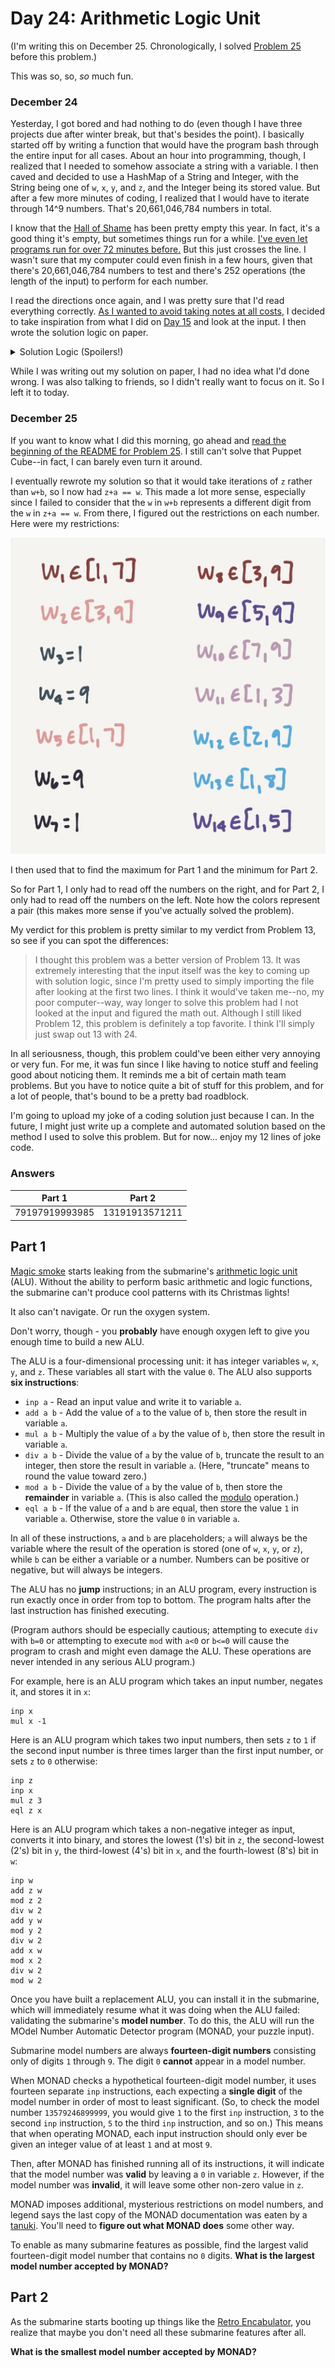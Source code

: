 # Day 24: Arithmetic Logic Unit
(I'm writing this on December 25. Chronologically, I solved [Problem 25](https://github.com/Daphne-Qin/AdventOfCode2021/tree/main/Problem25#day-25-sea-cucumber) before this problem.)

This was so, so, *so* much fun.

### December 24
Yesterday, I got bored and had nothing to do (even though I have three projects due after winter break, but that's besides the point). I basically started off by writing a function that would have the program bash through the entire input for all cases. About an hour into programming, though, I realized that I needed to somehow associate a string with a variable. I then caved and decided to use a HashMap of a String and Integer, with the String being one of `w`, `x`, `y`, and `z`, and the Integer being its stored value. But after a few more minutes of coding, I realized that I would have to iterate through 14^9 numbers. That's 20,661,046,784 numbers in total.

I know that the [Hall of Shame](https://github.com/Daphne-Qin/AdventOfCode2021#longest-runtimes-hall-of-shame-fame) has been pretty empty this year. In fact, it's a good thing it's empty, but sometimes things run for a while. [I've even let programs run for over 72 minutes before.](https://github.com/Daphne-Qin/AdventOfCode2015#longest-runtimes-hall-of-shame-fame) But this just crosses the line. I wasn't sure that my computer could even finish in a few hours, given that there's 20,661,046,784 numbers to test and there's 252 operations (the length of the input) to perform for each number.

I read the directions once again, and I was pretty sure that I'd read everything correctly. [As I wanted to avoid taking notes at all costs](https://github.com/Daphne-Qin/AdventOfCode2021/tree/main/Problem16#day-16-packet-decoder), I decided to take inspiration from what I did on [Day 15](https://github.com/Daphne-Qin/AdventOfCode2021/tree/main/Problem13#day-13-transparent-origami) and look at the input. I then wrote the solution logic on paper.

<details>
  <summary>Solution Logic (Spoilers!)</summary>
  I noticed that <code>inp w</code> appeared a couple of times, and so did the next few lines. This prompted me to copy and paste my entire input into a Google Document and start highlighting the differences between each of the different iterations (there's 14 of them). There's only three differences, but these differences are the key to solving the problem. [This guy explains the logic pretty well.](https://github.com/mrphlip/aoc/blob/master/2021/24.md)
  <br><br>
  I had gotten the case for the <code>div z 1</code> cases, but not the code for the <code>div z 26</code> cases. I kept getting that the <code>add x</code> number had to be equal to the negative of the <code>add y</code> number (I had <code>w+a+b == w</code>, where <code>a</code> is the <code>add x</code> number and <code>b</code> is the <code>add y</code> number). I was aware, though, that the value of <code>x</code> had to turn out to be 0 for the <code>div z 26</code> cases, since if it were 1, then <code>z</code> cannot ever be 0. There were negative numbers for a reason.
</details>

While I was writing out my solution on paper, I had no idea what I'd done wrong. I was also talking to friends, so I didn't really want to focus on it. So I left it to today.

### December 25
If you want to know what I did this morning, go ahead and [read the beginning of the README for Problem 25](https://github.com/Daphne-Qin/AdventOfCode2021/tree/main/Problem25#day-25-sea-cucumber). I still can't solve that Puppet Cube--in fact, I can barely even turn it around.

I eventually rewrote my solution so that it would take iterations of `z` rather than `w+b`, so I now had `z+a == w`. This made a lot more sense, especially since I failed to consider that the `w` in `w+b` represents a different digit from the `w` in `z+a == w`. From there, I figured out the restrictions on each number. Here were my restrictions:

![image](digit-restrictions.jpg)

I then used that to find the maximum for Part 1 and the minimum for Part 2.

So for Part 1, I only had to read off the numbers on the right, and for Part 2, I only had to read off the numbers on the left. Note how the colors represent a pair (this makes more sense if you've actually solved the problem).

My verdict for this problem is pretty similar to my verdict from Problem 13, so see if you can spot the differences:

> I thought this problem was a better version of Problem 13. It was extremely interesting that the input itself was the key to coming up with solution logic, since I'm pretty used to simply importing the file after looking at the first two lines. I think it would've taken me--no, my poor computer--way, way longer to solve this problem had I not looked at the input and figured the math out. Although I still liked Problem 12, this problem is definitely a top favorite. I think I'll simply just swap out 13 with 24.

In all seriousness, though, this problem could've been either very annoying or very fun. For me, it was fun since I like having to notice stuff and feeling good about noticing them. It reminds me a bit of certain math team problems. But you have to notice quite a bit of stuff for this problem, and for a lot of people, that's bound to be a pretty bad roadblock.

I'm going to upload my joke of a coding solution just because I can. In the future, I might just write up a complete and automated solution based on the method I used to solve this problem. But for now... enjoy my 12 lines of joke code.

### Answers
| Part 1 | Part 2 |
| :---: | :---: |
| 79197919993985 | 13191913571211 |

## Part 1
[Magic smoke](https://en.wikipedia.org/wiki/Magic_smoke) starts leaking from the submarine's [arithmetic logic unit](https://en.wikipedia.org/wiki/Arithmetic_logic_unit) (ALU). Without the ability to perform basic arithmetic and logic functions, the submarine can't produce cool patterns with its Christmas lights!

It also can't navigate. Or run the oxygen system.

Don't worry, though - you **probably** have enough oxygen left to give you enough time to build a new ALU.

The ALU is a four-dimensional processing unit: it has integer variables `w`, `x`, `y`, and `z`. These variables all start with the value `0`. The ALU also supports **six instructions**:

- `inp a` - Read an input value and write it to variable `a`.
- `add a b` - Add the value of `a` to the value of `b`, then store the result in variable `a`.
- `mul a b` - Multiply the value of `a` by the value of `b`, then store the result in variable `a`.
- `div a b` - Divide the value of `a` by the value of `b`, truncate the result to an integer, then store the result in variable `a`. (Here, "truncate" means to round the value toward zero.)
- `mod a b` - Divide the value of `a` by the value of `b`, then store the **remainder** in variable `a`. (This is also called the [modulo](https://en.wikipedia.org/wiki/Modulo_operation) operation.)
- `eql a b` - If the value of `a` and `b` are equal, then store the value `1` in variable `a`. Otherwise, store the value `0` in variable `a`.

In all of these instructions, `a` and `b` are placeholders; `a` will always be the variable where the result of the operation is stored (one of `w`, `x`, `y`, or `z`), while `b` can be either a variable or a number. Numbers can be positive or negative, but will always be integers.

The ALU has no **jump** instructions; in an ALU program, every instruction is run exactly once in order from top to bottom. The program halts after the last instruction has finished executing.

(Program authors should be especially cautious; attempting to execute `div` with `b=0` or attempting to execute `mod` with `a<0` or `b<=0` will cause the program to crash and might even damage the ALU. These operations are never intended in any serious ALU program.)

For example, here is an ALU program which takes an input number, negates it, and stores it in `x`:

```
inp x
mul x -1
```

Here is an ALU program which takes two input numbers, then sets `z` to `1` if the second input number is three times larger than the first input number, or sets `z` to `0` otherwise:

```
inp z
inp x
mul z 3
eql z x
```

Here is an ALU program which takes a non-negative integer as input, converts it into binary, and stores the lowest (1's) bit in `z`, the second-lowest (2's) bit in `y`, the third-lowest (4's) bit in `x`, and the fourth-lowest (8's) bit in `w`:

```
inp w
add z w
mod z 2
div w 2
add y w
mod y 2
div w 2
add x w
mod x 2
div w 2
mod w 2
```

Once you have built a replacement ALU, you can install it in the submarine, which will immediately resume what it was doing when the ALU failed: validating the submarine's **model number**. To do this, the ALU will run the MOdel Number Automatic Detector program (MONAD, your puzzle input).

Submarine model numbers are always **fourteen-digit numbers** consisting only of digits `1` through `9`. The digit `0` **cannot** appear in a model number.

When MONAD checks a hypothetical fourteen-digit model number, it uses fourteen separate `inp` instructions, each expecting a **single digit** of the model number in order of most to least significant. (So, to check the model number `13579246899999`, you would give `1` to the first `inp` instruction, `3` to the second `inp` instruction, `5` to the third `inp` instruction, and so on.) This means that when operating MONAD, each input instruction should only ever be given an integer value of at least `1` and at most `9`.

Then, after MONAD has finished running all of its instructions, it will indicate that the model number was **valid** by leaving a `0` in variable `z`. However, if the model number was **invalid**, it will leave some other non-zero value in `z`.

MONAD imposes additional, mysterious restrictions on model numbers, and legend says the last copy of the MONAD documentation was eaten by a [tanuki](https://en.wikipedia.org/wiki/Japanese_raccoon_dog). You'll need to **figure out what MONAD does** some other way.

To enable as many submarine features as possible, find the largest valid fourteen-digit model number that contains no `0` digits. **What is the largest model number accepted by MONAD?**

## Part 2
As the submarine starts booting up things like the [Retro Encabulator](https://www.youtube.com/watch?v=RXJKdh1KZ0w), you realize that maybe you don't need all these submarine features after all.

**What is the smallest model number accepted by MONAD?**
